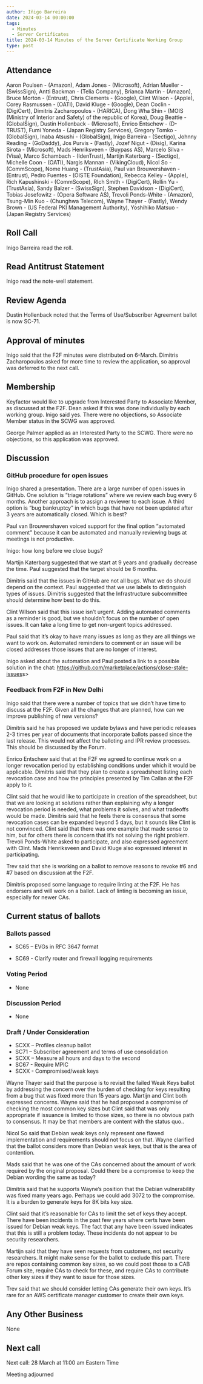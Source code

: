 ```yaml
---
author: Iñigo Barreira
date: 2024-03-14 00:00:00
tags:
  - Minutes
  - Server Certificates
title: 2024-03-14 Minutes of the Server Certificate Working Group
type: post
---
```


## Attendance

Aaron Poulsen - (Amazon), Adam Jones - (Microsoft), Adrian Mueller - (SwissSign), Antti Backman - (Telia Company), Brianca Martin - (Amazon), Bruce Morton - (Entrust), Chris Clements - (Google), Clint Wilson - (Apple), Corey Rasmussen - (OATI), David Kluge - (Google), Dean Coclin - (DigiCert), Dimitris Zacharopoulos - (HARICA), Dong Wha Shin - (MOIS (Ministry of Interior and Safety) of the republic of Korea), Doug Beattie - (GlobalSign), Dustin Hollenback - (Microsoft), Enrico Entschew - (D-TRUST), Fumi Yoneda - (Japan Registry Services), Gregory Tomko - (GlobalSign), Inaba Atsushi - (GlobalSign), Inigo Barreira - (Sectigo), Johnny Reading - (GoDaddy), Jos Purvis - (Fastly), Jozef Nigut - (Disig), Karina Sirota - (Microsoft), Mads Henriksveen - (Buypass AS), Marcelo Silva - (Visa), Marco Schambach - (IdenTrust), Martijn Katerbarg - (Sectigo), Michelle Coon - (OATI), Nargis Mannan - (VikingCloud), Nicol So - (CommScope), Nome Huang - (TrustAsia), Paul van Brouwershaven - (Entrust), Pedro Fuentes - (OISTE Foundation), Rebecca Kelley - (Apple), Rich Kapushinski - (CommScope), RIch Smith - (DigiCert), Rollin Yu - (TrustAsia), Sandy Balzer - (SwissSign), Stephen Davidson - (DigiCert), Tobias Josefowitz - (Opera Software AS), Trevoli Ponds-White - (Amazon), Tsung-Min Kuo - (Chunghwa Telecom), Wayne Thayer - (Fastly), Wendy Brown - (US Federal PKI Management Authority), Yoshihiko Matsuo - (Japan Registry Services)

## Roll Call

Inigo Barreira read the roll.

## Read Antitrust Statement

Inigo read the note-well statement.

## Review Agenda

Dustin Hollenback noted that the Terms of Use/Subscriber Agreement ballot is now SC-71.

## Approval of minutes

Inigo said that the F2F minutes were distributed on 6-March. Dimitris Zacharopoulos asked for more time to review the application, so approval was deferred to the next call.  

## Membership

Keyfactor would like to upgrade from Interested Party to Associate Member, as discussed at the F2F. Dean asked if this was done individually by each working group. Inigo said yes. There were no objections, so Associate Member status in the SCWG was approved.

George Palmer applied as an Interested Party to the SCWG. There were no objections, so this application was approved.

## Discussion

### GitHub procedure for open issues

Inigo shared a presentation. There are a large number of open issues in GitHub. One solution is “triage rotations” where we review each bug every 6 months. Another approach is to assign a reviewer to each issue. A third option is “bug bankruptcy” in which bugs that have not been updated after 3 years are automatically closed. Which is best?

Paul van Brouwershaven voiced support for the final option “automated comment” because it can be automated and manually reviewing bugs at meetings is not productive.

Inigo: how long before we close bugs?

Martijn Katerbarg suggested that we start at 9 years and gradually decrease the time. Paul suggested that the target should be 6 months.

Dimitris said that the issues in GitHub are not all bugs. What we do should depend on the context. Paul suggested that we use labels to distinguish types of issues. Dimitris suggested that the Infrastructure subcommittee should determine how best to do this.

Clint WIlson said that this issue isn’t urgent. Adding automated comments as a reminder is good, but we shouldn’t focus on the number of open issues. It can take a long time to get non-urgent topics addressed.

Paul said that it’s okay to have many issues as long as they are all things we want to work on. Automated reminders to comment or an issue will be closed addresses those issues that are no longer of interest.

Inigo asked about the automation and Paul posted a link to a possible solution in the chat: <https://github.com/marketplace/actions/close-stale-issues>s>

### Feedback from F2F in New Delhi

Inigo said that there were a number of topics that we didn’t have time to discuss at the F2F. Given all the changes that are planned, how can we improve publishing of new versions?

Dimitris said he has proposed we update bylaws and have periodic releases 2-3 times per year of documents that incorporate ballots passed since the last release. This would not affect the balloting and IPR review processes. This should be discussed by the Forum.

Enrico Entschew said that at the F2F we agreed to continue work on a longer revocation period by establishing conditions under which it would be applicable. Dimitris said that they plan to create a spreadsheet listing each revocation case and how the principles presented by Tim Callan at the F2F apply to it.

Clint said that he would like to participate in creation of the spreadsheet, but that we are looking at solutions rather than explaining why a longer revocation period is needed, what problems it solves, and what tradeoffs would be made. Dimitris said that he feels there is consensus that some revocation cases can be expanded beyond 5 days, but it sounds like Clint is not convinced. Clint said that there was one example that made sense to him, but for others there is concern that it’s not solving the right problem. Trevoli Ponds-White asked to participate, and also expressed agreement with Clint. Mads Henriksveen and David Kluge also expressed interest in participating.

Trev said that she is working on a ballot to remove reasons to revoke #6 and #7 based on discussion at the F2F.

Dimitris proposed some language to require linting at the F2F. He has endorsers and will work on a ballot. Lack of linting is becoming an issue, especially for newer CAs.

## Current status of ballots

### Ballots passed

- SC65 – EVGs in RFC 3647 format

- SC69 - Clarify router and firewall logging requirements

### Voting Period

- None

### Discussion Period

- None

### Draft / Under Consideration

- SCXX – Profiles cleanup ballot
- SC71 – Subscriber agreement and terms of use consolidation
- SCXX – Measure all hours and days to the second
- SC67 - Require MPIC
- SCXX - Compromised/weak keys

Wayne Thayer said that the purpose is to revisit the failed Weak Keys ballot by addressing the concern over the burden of checking for keys resulting from a bug that was fixed more than 15 years ago. Martijn and Clint both expressed concerns. Wayne said that he had proposed a compromise of checking the most common key sizes but Clint said that was only appropriate if issuance is limited to those sizes, so there is no obvious path to consensus. It may be that members are content with the status quo..

Nicol So said that Debian weak keys only represent one flawed implementation and requirements should not focus on that. Wayne clarified that the ballot considers more than Debian weak keys, but that is the area of contention.

Mads said that he was one of the CAs concerned about the amount of work required by the original proposal. Could there be a compromise to keep the Debian wording the same as today?

Dimitris said that he supports Wayne’s position that the Debian vulnerability was fixed many years ago. Perhaps we could add 3072 to the compromise. It is a burden to generate keys for 8K bits key size.

Clint said that it’s reasonable for CAs to limit the set of keys they accept. There have been incidents in the past few years where certs have been issued for Debian weak keys. The fact that any have been issued indicates that this is still a problem today. These incidents do not appear to be security researchers.

Martijn said that they have seen requests from customers, not security researchers. It might make sense for the ballot to exclude this part. There are repos containing common key sizes, so we could post those to a CAB Forum  site, require CAs to check for these, and require CAs to contribute other key sizes if they want to issue for those sizes.

Trev said that we should consider letting CAs generate their own keys. It’s rare for an AWS certificate manager customer to create their own keys.

## Any Other Business

None

## Next call

Next call: 28 March at 11:00 am Eastern Time

Meeting adjourned
